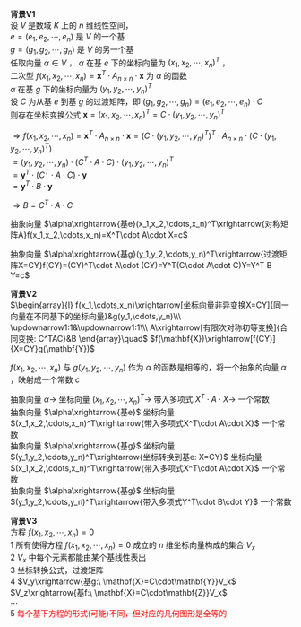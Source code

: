 **背景V1**  
设 $V$ 是数域 $K$ 上的 $n$ 维线性空间，  
 $e=(e_1,e_2,\cdots,e_n)$ 是 $V$ 的一个基  
 $g=(g_1,g_2,\cdots,g_n)$ 是 $V$ 的另一个基  
任取向量 $\alpha\in V$ ， $\alpha$ 在基 $e$ 下的坐标向量为 $(x_1,x_2,\cdots,x_n)^T$ ，  
二次型 $f(x_1,x_2,\cdots,x_n)=\mathbf{x}^T\cdot A_{n\times n}\cdot\mathbf{x}$ 为 $\alpha$ 的函数  
 $\alpha$ 在基 $g$ 下的坐标向量为 $(y_1,y_2,\cdots,y_n)^T$  
设 $C$ 为从基 $e$ 到基 $g$ 的过渡矩阵，即 $(g_1,g_2,\cdots,g_n)=(e_1,e_2,\cdots,e_n)\cdot C$  
则存在坐标变换公式 $\mathbf{x}=(x_1,x_2,\cdots,x_n)^T=C\cdot(y_1,y_2,\cdots,y_n)^T$  
  
 $\Rightarrow f(x_1,x_2,\cdots,x_n)=\mathbf{x}^T\cdot A_{n\times n}\cdot\mathbf{x}  
=(C\cdot(y_1,y_2,\cdots,y_n)^T)^T\cdot A_{n\times n}\cdot (C\cdot(y_1,y_2,\cdots,y_n)^T)$  
 $=(y_1,y_2,\cdots,y_n)\cdot(C^T\cdot A\cdot C)\cdot(y_1,y_2,\cdots,y_n)^T$  
 $=\mathbf{y}^T\cdot(C^T\cdot A\cdot C)\cdot\mathbf{y}$  
 $=\mathbf{y}^T\cdot B \cdot\mathbf{y}$  
  
 $\Rightarrow B=C^T\cdot A\cdot C$  
  
抽象向量 $\alpha\xrightarrow{基e}(x_1,x_2,\cdots,x_n)^T\xrightarrow{对称矩阵A}f(x_1,x_2,\cdots,x_n)=X^T\cdot A\cdot X=c$  
  
抽象向量 $\alpha\xrightarrow{基g}(y_1,y_2,\cdots,y_n)^T\xrightarrow{过渡矩阵X=CY}f(CY)=(CY)^T\cdot A\cdot (CY)=Y^T(C\cdot A\cdot C)Y=Y^T B Y=c$  
  
**背景V2**  
 $\begin{array}{l}  
f(x_1,\cdots,x_n)\xrightarrow[坐标向量非异变换X=CY]{同一向量在不同基下的坐标向量}&g(y_1,\cdots,y_n)\\\  
\updownarrow1:1&\updownarrow1:1\\\  
A\xrightarrow[有限次对称初等变换]{合同变换: C^TAC}&B  
\end{array}\quad$ $f(\mathbf{X})\xrightarrow[f(CY)]{X=CY}g(\mathbf{Y})$  
  
 $f(x_1,x_2,\cdots,x_n)$ 与 $g(y_1,y_2,\cdots,y_n)$ 作为 $\alpha$ 的函数是相等的，将一个抽象的向量 $\alpha$ ，映射成一个常数 $c$  
  
抽象向量 $\alpha\to$ 坐标向量 $(x_1,x_2,\cdots,x_n)^T\to$ 带入多项式 $X^T\cdot A\cdot X\to$ 一个常数  
抽象向量 $\alpha\xrightarrow{基e}$ 坐标向量 $(x_1,x_2,\cdots,x_n)^T\xrightarrow{带入多项式X^T\cdot A\cdot X}$ 一个常数  
抽象向量 $\alpha\xrightarrow{基g}$ 坐标向量 $(y_1,y_2,\cdots,y_n)^T\xrightarrow{坐标转换到基e: X=CY}$ 坐标向量 $(x_1,x_2,\cdots,x_n)^T\xrightarrow{带入多项式X^T\cdot A\cdot X}$ 一个常数  
抽象向量 $\alpha\xrightarrow{基g}$ 坐标向量 $(y_1,y_2,\cdots,y_n)^T\xrightarrow{带入多项式Y^T\cdot B\cdot Y}$ 一个常数  
  
**背景V3**  
方程 $f(x_1,x_2,\cdots,x_n)=0$  
1 所有使得方程 $f(x_1,x_2,\cdots,x_n)=0$ 成立的 $n$ 维坐标向量构成的集合 $V_x$  
2 $V_x$ 中每个元素都能由某个基线性表出  
3 坐标转换公式，过渡矩阵  
4 $V_y\xrightarrow{基g:\ \mathbf{X}=C\cdot\mathbf{Y}}V_x$  
 $V_z\xrightarrow{基f:\ \mathbf{X}=C\cdot\mathbf{Z}}V_x$  
 $\cdots$  
5 ~~<font color=red>每个基下方程的形式(可能)不同，但对应的几何图形是全等的</font>~~  
